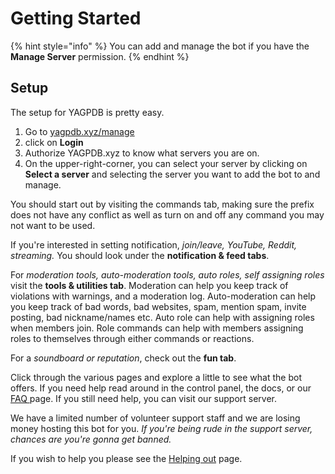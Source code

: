 # Getting Started

{% hint style="info" %}
 You can add and manage the bot if you have the **Manage Server** permission.
{% endhint %}

## Setup

The setup for YAGPDB is pretty easy.

1. Go to [yagpdb.xyz/manage](https://yagpdb.xyz/manage)
2. click on **Login**
3. Authorize YAGPDB.xyz to know what servers you are on. 
4. On the upper-right-corner, you can select your server by clicking on **Select a server** and selecting the server you want to add the bot to and manage.

You should start out by visiting the commands tab, making sure the prefix does not have any conflict as well as turn on and off any command you may not want to be used. 

If you're interested in setting notification, _join/leave, YouTube, Reddit, streaming._ You should look under the **notification & feed tabs**. 

For _moderation tools, auto-moderation tools, auto roles, self assigning roles_ visit the **tools & utilities tab**. Moderation can help you keep track of violations with warnings, and a moderation log. Auto-moderation can help you keep track of bad words, bad websites, spam, mention spam, invite posting, bad nickname/names etc. Auto role can help with assigning roles when members join. Role commands can help with members assigning roles to themselves through either commands or reactions. 

For a _soundboard or reputation_, check out the **fun tab**. 

Click through the various pages and explore a little to see what the bot offers. If you need help read around in the control panel, the docs, or our [FAQ ](others/frequent-searches.md)page. If you still need help, you can visit our support server. 

We have a limited number of volunteer support staff and we are losing money hosting this bot for you. _If you're being rude in the support server, chances are you're gonna get banned._   
  
If you wish to help you please see the [Helping out](helping-out.md) page.

